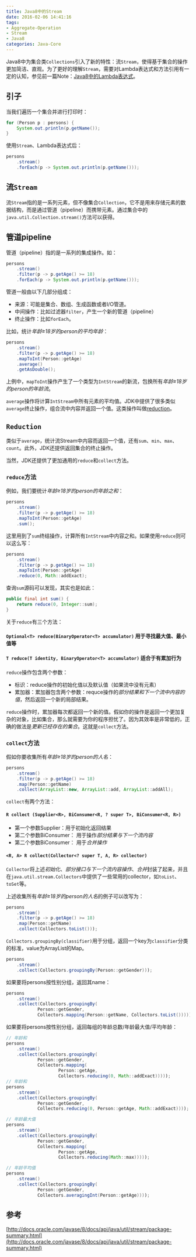 ```yaml
---
title: Java8中的Stream
date: 2016-02-06 14:41:16
tags:
- Aggregate-Operation
- Stream
- Java8
categories: Java-Core
---
```


Java8中为集合类`Collections`引入了新的特性：流`Stream`，使得基于集合的操作更加简洁、直观。为了更好的理解`Stream`，需要对Lambda表达式和方法引用有一定的认知，参见前一篇Note：[Java8中的Lambda表达式](http://www.xiaoyuxee.com/2016/02/05/lambda-in-java8/)。

<!-- more -->

## 引子

当我们遍历一个集合并进行打印时：

``` java
for (Person p : persons) {
    System.out.println(p.getName());
}
```

使用`Stream`、Lambda表达式后：

``` java
persons
    .stream()
    .forEach(p -> System.out.println(p.getName()));
```

## 流`Stream`

流`Stream`指的是一系列元素，但不像集合`Collection`，它不是用来存储元素的数据结构，而是通过管道（pipeline）而携带元素。通过集合中的`java.util.Collection.stream()`方法可以获得。

## 管道pipeline

管道（pipeline）指的是一系列的集成操作。如：

``` java
persons
    .stream()
    .filter(p -> p.getAge() >= 18)
    .forEach(p -> System.out.println(p.getName()));
```

管道一般由以下几部分组成：

* 来源：可能是集合、数组、生成函数或者I/O管道。
* 中间操作：比如过滤器`filter`，产生一个新的管道（pipeline）
* 终止操作：比如`forEach`。

比如，统计*年龄≥18岁的person的平均年龄*：

``` java
persons
    .stream()
    .filter(p -> p.getAge() >= 18)
    .mapToInt(Person::getAge)
    .average()
    .getAsDouble();
```

上例中，`mapToInt`操作产生了一个类型为`IntStream`的新流，包换所有*年龄≥18岁的person的年龄流*。

`average`操作将计算`IntStream`中所有元素的平均值。JDK中提供了很多类似`average`终止操作，组合流中内容并返回一个值。这类操作叫做[reduction](http://docs.oracle.com/javase/tutorial/collections/streams/reduction.html)。

## `Reduction`

类似于`average`，统计流Stream中内容而返回一个值，还有`sum`、`min`、`max`、`count`。此外，JDK还提供返回集合的终止操作。

当然，JDK还提供了更加通用的`reduce`和`collect`方法。

### `reduce`方法

例如，我们要统计*年龄≥18岁的person的年龄之和*：

``` java
persons
    .stream()
    .filter(p -> p.getAge() >= 18)
    .mapToInt(Person::getAge)
    .sum();
```

这里用到了`sum`终结操作，计算所有`IntStream`中内容之和。如果使用`reduce`则可以这么写：

``` java
persons
    .stream()
    .filter(p -> p.getAge() >= 18)
    .mapToInt(Person::getAge)
    .reduce(0, Math::addExact);
```

查询`sum`源码可以发现，其实也是如此：

``` java
public final int sum() {
    return reduce(0, Integer::sum);
}
```

关于`reduce`有三个方法：

#### `Optional<T> reduce(BinaryOperator<T> accumulator)` 用于寻找最大值、最小值等

#### `T reduce(T identity, BinaryOperator<T> accumulator)` 适合于有累加行为

`reduce`操作包含两个参数：

* 标识：reduce操作的初始化值以及默认值（如果流中没有元素）
* 累加器：累加器包含两个参数：requce操作的*部分结果和下一个流中内容的值*，然后返回一个新的局部结果。

`reduce`操作时，累加器每次都返回一个新的值。假如你的操作是返回一个更加复杂的对象，比如集合，那么就需要为你的程序担忧了。因为其效率是非常低的，正确的做法是*更新已经存在的集合*。这就是`collect`方法。

### `collect`方法

假如你要收集所有*年龄≥18岁的person的人名*：

``` java
persons
    .stream()
    .filter(p -> p.getAge() >= 18)
    .map(Person::getName)
    .collect(ArrayList::new, ArrayList::add, ArrayList::addAll);
```

`collect`有两个方法：

####  `R collect (Supplier<R>, BiConsumer<R, ? super T>, BiConsumer<R, R>)`

* 第一个参数Supplier：用于初始化返回结果
* 第二个参数BiConsumer： 用于操作*部分结果与下一个流内容*
* 第二个参数BiConsumer： 用于*合并操作*

#### `<R, A> R collect(Collector<? super T, A, R> collector)`

`Collector`将上述*初始化*、*部分接口与下一个流内容操作*、*合并*封装了起来，并且在`java.util.stream.Collectors`中提供了一些常用的collector，如`toList`、`toSet`等。

上述收集所有*年龄≥18岁的person的人名*的例子可以改写为：


``` java
persons
    .stream()
    .filter(p -> p.getAge() >= 18)
    .map(Person::getName)
    .collect(Collectors.toList()));
```

`Collectors.groupingBy(classifier)`用于分组，返回一个key为`classifier`分类的标准，value为ArrayList的Map。

``` java
persons
    .stream()
    .collect(Collectors.groupingBy(Person::getGender)));
```

如果要将persons按性别分组，返回其name：

``` java
persons
    .stream()
    .collect(Collectors.groupingBy(
            Person::getGender,
            Collectors.mapping(Person::getName, Collectors.toList()))));
```

如果要将persons按性别分组，返回每组的年龄总数/年龄最大值/平均年龄：

``` java
// 年龄和
persons
    .stream()
    .collect(Collectors.groupingBy(
            Person::getGender,
            Collectors.mapping(
                    Person::getAge, 
                    Collectors.reducing(0, Math::addExact)))));
// 年龄和
persons
    .stream()
    .collect(Collectors.groupingBy(
            Person::getGender,
            Collectors.reducing(0, Person::getAge, Math::addExact))));

// 年龄最大值
persons
    .stream()
    .collect(Collectors.groupingBy(
            Person::getGender,
            Collectors.mapping(
                    Person::getAge, 
                    Collectors.reducing(Math::max)))));

// 年龄平均值
persons
    .stream()
    .collect(Collectors.groupingBy(
            Person::getGender,
            Collectors.averagingInt(Person::getAge))));


```

## 参考
[http://docs.oracle.com/javase/8/docs/api/java/util/stream/package-summary.html](http://docs.oracle.com/javase/8/docs/api/java/util/stream/package-summary.html)

